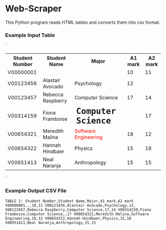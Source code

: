 # Web-Scraper
This Python program reads HTML tables and converts them into csv format.

### Example Input Table
`<table><tr>
<th>Student Number</th><th>Student Name</th><th>Major</th>
<th>A1 mark</th><th>A2 mark</th></tr  >
<tr><td>V00000001</td><td></td><td></td><td>10</td>
<td>11</td>
</tr>
<tr><td>V00123456</td><td>Alastair Avocado</td>
<td>Psychology</td><td>12</td><td></td></tr>
<tr  >
<td>V00123457</td >
<td>Rebecca Raspberry
</td><td>Computer Science</td><td>17</td><td>14</td></tr>
<tr><td>V00314159</td><td>Fiona Framboise</td>
<td style="font-family: monospace; font-size: 20pt; font-weight: bold;">
Computer Science
</td>
<td>   </td><td>17</td></tr>
<tr><td>V00654321</td><td>Meredith Malina</td>
   <td style="color: red;">Software Engineering</td><td>18</td><td>12</td></tr>
<tr><td>V00654322</td><td>Hannah Hindbaer</td><td>Physics</td><td>15</td><td>18</td></tr>
<tr><td>V00951413</td><td>Neal Naranja</td><td>Anthropology</td><td>15</td><td>15</td></tr>
</table>`

### Example Output CSV File
`TABLE 1:
Student Number,Student Name,Major,A1 mark,A2 mark
V00000001,,,10,11
V00123456,Alastair Avocado,Psychology,12,
V00123457,Rebecca Raspberry,Computer Science,17,14
V00314159,Fiona Framboise,Computer Science,,17
V00654321,Meredith Malina,Software Engineering,18,12
V00654322,Hannah Hindbaer,Physics,15,18
V00951413,Neal Naranja,Anthropology,15,15`




